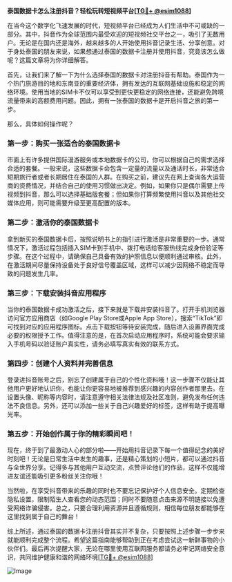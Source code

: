 **泰国数据卡怎么注册抖音？轻松玩转短视频平台[[TG💪+ @esim1088](https://t.me/s/esim1088)]**

在当今这个数字化飞速发展的时代，短视频平台已经成为人们生活中不可或缺的一部分。其中，抖音作为全球范围内最受欢迎的短视频社交平台之一，吸引了无数用户。无论是在国内还是海外，越来越多的人开始使用抖音记录生活、分享创意。对于身处泰国的朋友来说，如果想通过泰国的数据卡注册并使用抖音，究竟该怎么做呢？这篇文章将为你详细解答。

首先，让我们来了解一下为什么选择泰国的数据卡对注册抖音有帮助。泰国作为一个热门旅游目的地和东南亚的重要经济体，拥有发达的互联网基础设施和稳定的网络环境。使用当地的SIM卡不仅可以享受到更快更稳定的网络连接，还能避免跨境流量带来的高额费用问题。因此，拥有一张泰国的数据卡是开启抖音之旅的第一步。

那么，具体如何操作呢？

### 第一步：购买一张适合的泰国数据卡

市面上有许多提供国际漫游服务或本地数据卡的公司，你可以根据自己的需求选择合适的套餐。一般来说，这些数据卡会包含一定量的流量以及通话时长，非常适合短期旅行者或者长期居住在泰国的人群。在购买之前，建议先在网上查询各大运营商的资费情况，并结合自己的使用习惯做出决定。例如，如果你只是偶尔需要上传视频到抖音，那么可以选择基础版套餐；但如果你打算频繁使用抖音以及其他社交媒体应用，则可能需要升级至更高配置的版本。

### 第二步：激活你的泰国数据卡

拿到新买的泰国数据卡后，按照说明书上的指引进行激活是非常重要的一步。通常情况下，激活过程包括插入SIM卡到手机中、拨打电话给客服热线完成身份验证等步骤。在这个过程中，请确保自己具备有效的护照信息以便顺利通过审核。此外，在激活期间尽量保持设备处于良好信号覆盖区域，这样可以减少因网络不稳定而导致的问题发生几率。

### 第三步：下载安装抖音应用程序

当你的泰国数据卡成功激活之后，接下来就是下载并安装抖音了。打开手机浏览器访问官方应用商店（如Google Play Store或Apple App Store），搜索“TikTok”即可找到对应的应用程序图标。点击下载按钮等待安装完成，随后进入设置界面完成必要的权限授予工作。值得注意的是，在首次启动应用程序时，系统可能会要求输入手机号码以验证账户真实性，请务必填写真实有效的联系方式。

### 第四步：创建个人资料并完善信息

登录进抖音账号之后，别忘了创建属于自己的个性化资料哦！这一步骤不仅能让其他用户更好地认识你，也能让你更容易地被推荐到感兴趣的内容创作者那里去。在设置头像、昵称等内容时，请注意遵守相关法律法规及社区准则，避免发布任何违法不良信息。另外，还可以添加一些关于自己兴趣爱好的标签，这样有助于提高曝光率。

### 第五步：开始创作属于你的精彩瞬间吧！

现在，终于到了最激动人心的部分啦——开始用抖音记录下每一个值得纪念的美好时刻吧！无论是日常生活中发生的趣事，还是精心策划的小短片，都可以通过抖音与全世界分享。记得多与其他用户互动交流，点赞评论他们的作品，这样不仅能增进友谊还能吸引更多粉丝关注你哦！

当然啦，在享受抖音带来的乐趣的同时也不要忘记保护好个人信息安全。定期检查隐私设置，限制陌生人查看您的动态范围；同时不要随意点击来源不明链接以免遭受网络诈骗侵害。总之，只要合理利用资源并且遵循规则，相信每位朋友都能够在这里找到属于自己的舞台！

综上所述，通过泰国的数据卡注册抖音其实并不复杂，只要按照上述步骤一步步来就能顺利完成整个流程。希望这篇指南能够帮助到正在考虑尝试这一新鲜事物的小伙伴们。最后再次提醒大家，无论在哪里使用互联网服务都请务必牢记网络安全意识，共同维护健康和谐的网络环境[[TG💪+ @esim1088](https://t.me/s/esim1088)] 

![Image](https://i.postimg.cc/4NQfJmqS/Snipaste-2025-05-13-00-14-12.png)